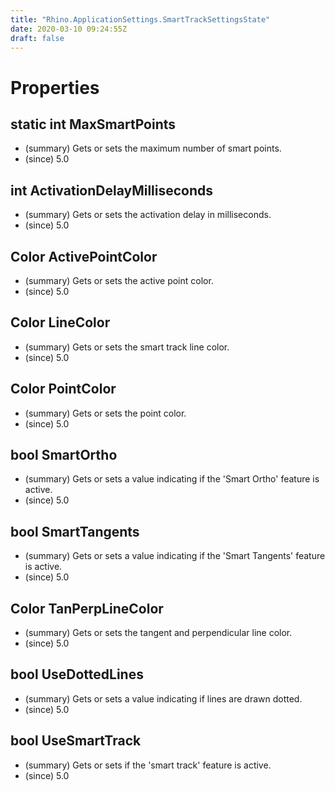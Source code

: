 ```yaml
---
title: "Rhino.ApplicationSettings.SmartTrackSettingsState"
date: 2020-03-10 09:24:55Z
draft: false
---
```


# Properties
## static int MaxSmartPoints
- (summary) Gets or sets the maximum number of smart points.
- (since) 5.0
## int ActivationDelayMilliseconds
- (summary) Gets or sets the activation delay in milliseconds.
- (since) 5.0
## Color ActivePointColor
- (summary) Gets or sets the active point color.
- (since) 5.0
## Color LineColor
- (summary) Gets or sets the smart track line color.
- (since) 5.0
## Color PointColor
- (summary) Gets or sets the point color.
- (since) 5.0
## bool SmartOrtho
- (summary) Gets or sets a value indicating if the 'Smart Ortho' feature is active.
- (since) 5.0
## bool SmartTangents
- (summary) Gets or sets a value indicating if the 'Smart Tangents' feature is active.
- (since) 5.0
## Color TanPerpLineColor
- (summary) Gets or sets the tangent and perpendicular line color.
- (since) 5.0
## bool UseDottedLines
- (summary) Gets or sets a value indicating if lines are drawn dotted.
- (since) 5.0
## bool UseSmartTrack
- (summary) Gets or sets if the 'smart track' feature is active.
- (since) 5.0
